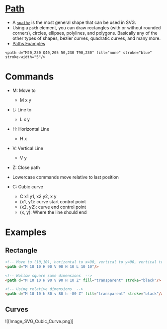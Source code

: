 # [Path](https://developer.mozilla.org/en-US/docs/Web/SVG/Tutorial/Basic_Shapes#path)

- A [`<path>`](https://developer.mozilla.org/en-US/docs/Web/SVG/Element/path) is the most general shape that can be used in SVG. 
- Using a `path` element, you can draw rectangles (with or without rounded corners), circles, ellipses, polylines, and polygons. Basically any of the other types of shapes, bezier curves, quadratic curves, and many more.
- [Paths Examples](https://developer.mozilla.org/en-US/docs/Web/SVG/Tutorial/Paths)

```
<path d="M20,230 Q40,205 50,230 T90,230" fill="none" stroke="blue" stroke-width="5"/>
```

# Commands

- M: Move to
	-  M x y
- L: Line to
	- L x y
- H: Horizontal Line
	- H x
- V: Vertical Line
	- V y
- Z: Close path

- Lowercase commands move relative to last position

- C: Cubic curve
	- C x1 y1, x2 y2, x y
	-  (x1, y1): curve start control point
	-  (x2, y2): curve end control point
	- (x, y): Where the line should end

# Examples

## Rectangle
```HTML
<!-- Move to (10,10), horizontal to x=90, vertical to y=90, vertical to x=10, line to (10,10)  -->
<path d="M 10 10 H 90 V 90 H 10 L 10 10"/>

<!-- Hollow square same dimensions  -->
<path d="M 10 10 H 90 V 90 H 10 Z" fill="transparent" stroke="black"/>

<!-- Using relative dimensions  -->
<path d="M 10 10 h 80 v 80 h -80 Z" fill="transparent" stroke="black"/>
```

## Curves

![[Image_SVG_Cubic_Curve.png]]